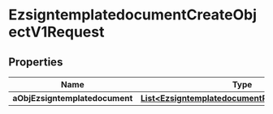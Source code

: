 

# EzsigntemplatedocumentCreateObjectV1Request

## Properties

Name | Type | Description | Notes
------------ | ------------- | ------------- | -------------
**aObjEzsigntemplatedocument** | [**List&lt;EzsigntemplatedocumentRequestCompound&gt;**](EzsigntemplatedocumentRequestCompound.md) |  | 





